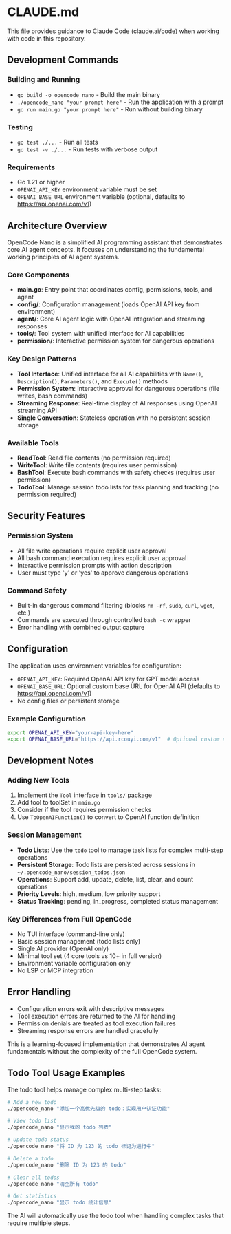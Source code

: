 # CLAUDE.md

This file provides guidance to Claude Code (claude.ai/code) when working with code in this repository.

## Development Commands

### Building and Running
- `go build -o opencode_nano` - Build the main binary
- `./opencode_nano "your prompt here"` - Run the application with a prompt
- `go run main.go "your prompt here"` - Run without building binary

### Testing
- `go test ./...` - Run all tests
- `go test -v ./...` - Run tests with verbose output

### Requirements
- Go 1.21 or higher
- `OPENAI_API_KEY` environment variable must be set
- `OPENAI_BASE_URL` environment variable (optional, defaults to https://api.openai.com/v1)

## Architecture Overview

OpenCode Nano is a simplified AI programming assistant that demonstrates core AI agent concepts. It focuses on understanding the fundamental working principles of AI agent systems.

### Core Components
- **main.go**: Entry point that coordinates config, permissions, tools, and agent
- **config/**: Configuration management (loads OpenAI API key from environment)
- **agent/**: Core AI agent logic with OpenAI integration and streaming responses
- **tools/**: Tool system with unified interface for AI capabilities
- **permission/**: Interactive permission system for dangerous operations

### Key Design Patterns
- **Tool Interface**: Unified interface for all AI capabilities with `Name()`, `Description()`, `Parameters()`, and `Execute()` methods
- **Permission System**: Interactive approval for dangerous operations (file writes, bash commands)
- **Streaming Response**: Real-time display of AI responses using OpenAI streaming API
- **Single Conversation**: Stateless operation with no persistent session storage

### Available Tools
- **ReadTool**: Read file contents (no permission required)
- **WriteTool**: Write file contents (requires user permission)
- **BashTool**: Execute bash commands with safety checks (requires user permission)
- **TodoTool**: Manage session todo lists for task planning and tracking (no permission required)

## Security Features

### Permission System
- All file write operations require explicit user approval
- All bash command execution requires explicit user approval
- Interactive permission prompts with action description
- User must type 'y' or 'yes' to approve dangerous operations

### Command Safety
- Built-in dangerous command filtering (blocks `rm -rf`, `sudo`, `curl`, `wget`, etc.)
- Commands are executed through controlled `bash -c` wrapper
- Error handling with combined output capture

## Configuration

The application uses environment variables for configuration:
- `OPENAI_API_KEY`: Required OpenAI API key for GPT model access
- `OPENAI_BASE_URL`: Optional custom base URL for OpenAI API (defaults to https://api.openai.com/v1)
- No config files or persistent storage

### Example Configuration
```bash
export OPENAI_API_KEY="your-api-key-here"
export OPENAI_BASE_URL="https://api.rcouyi.com/v1"  # Optional custom endpoint
```

## Development Notes

### Adding New Tools
1. Implement the `Tool` interface in `tools/` package
2. Add tool to toolSet in `main.go`
3. Consider if the tool requires permission checks
4. Use `ToOpenAIFunction()` to convert to OpenAI function definition

### Session Management
- **Todo Lists**: Use the `todo` tool to manage task lists for complex multi-step operations
- **Persistent Storage**: Todo lists are persisted across sessions in `~/.opencode_nano/session_todos.json`
- **Operations**: Support add, update, delete, list, clear, and count operations
- **Priority Levels**: high, medium, low priority support
- **Status Tracking**: pending, in_progress, completed status management

### Key Differences from Full OpenCode
- No TUI interface (command-line only)
- Basic session management (todo lists only)
- Single AI provider (OpenAI only)
- Minimal tool set (4 core tools vs 10+ in full version)
- Environment variable configuration only
- No LSP or MCP integration

## Error Handling

- Configuration errors exit with descriptive messages
- Tool execution errors are returned to the AI for handling
- Permission denials are treated as tool execution failures
- Streaming response errors are handled gracefully

This is a learning-focused implementation that demonstrates AI agent fundamentals without the complexity of the full OpenCode system.

## Todo Tool Usage Examples

The todo tool helps manage complex multi-step tasks:

```bash
# Add a new todo
./opencode_nano "添加一个高优先级的 todo：实现用户认证功能"

# View todo list
./opencode_nano "显示我的 todo 列表"

# Update todo status
./opencode_nano "将 ID 为 123 的 todo 标记为进行中"

# Delete a todo
./opencode_nano "删除 ID 为 123 的 todo"

# Clear all todos
./opencode_nano "清空所有 todo"

# Get statistics
./opencode_nano "显示 todo 统计信息"
```

The AI will automatically use the todo tool when handling complex tasks that require multiple steps.